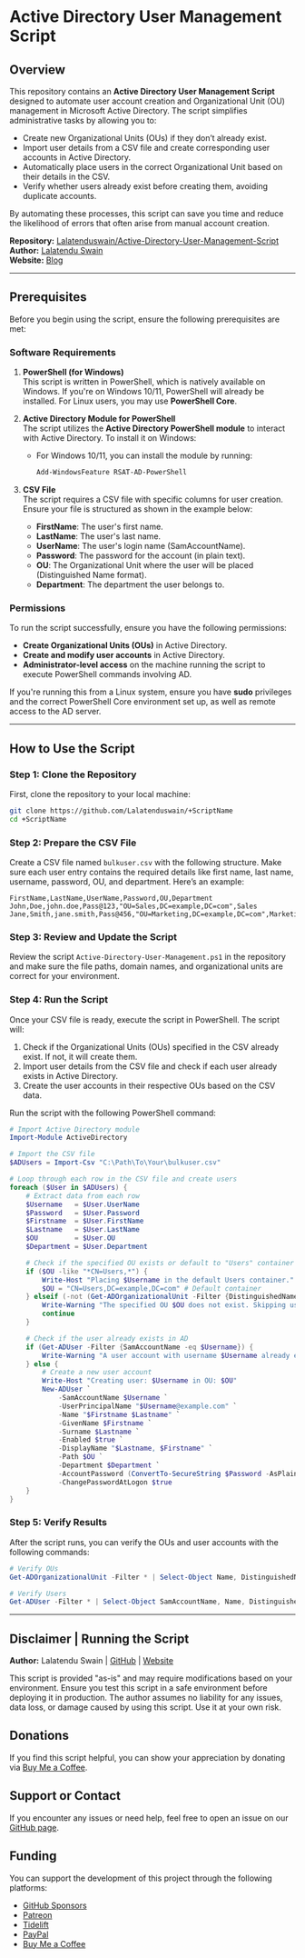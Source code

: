 # Active Directory User Management Script

## Overview

This repository contains an **Active Directory User Management Script** designed to automate user account creation and Organizational Unit (OU) management in Microsoft Active Directory. The script simplifies administrative tasks by allowing you to:
- Create new Organizational Units (OUs) if they don’t already exist.
- Import user details from a CSV file and create corresponding user accounts in Active Directory.
- Automatically place users in the correct Organizational Unit based on their details in the CSV.
- Verify whether users already exist before creating them, avoiding duplicate accounts.

By automating these processes, this script can save you time and reduce the likelihood of errors that often arise from manual account creation.

**Repository:** [Lalatenduswain/Active-Directory-User-Management-Script](https://github.com/Lalatenduswain/+ScriptName)  
**Author:** [Lalatendu Swain](https://github.com/Lalatenduswain)  
**Website:** [Blog](https://blog.lalatendu.info/)

---

## Prerequisites

Before you begin using the script, ensure the following prerequisites are met:

### Software Requirements

1. **PowerShell (for Windows)**  
   This script is written in PowerShell, which is natively available on Windows. If you're on Windows 10/11, PowerShell will already be installed. For Linux users, you may use **PowerShell Core**.

2. **Active Directory Module for PowerShell**  
   The script utilizes the **Active Directory PowerShell module** to interact with Active Directory. To install it on Windows:
   - For Windows 10/11, you can install the module by running:
     ```powershell
     Add-WindowsFeature RSAT-AD-PowerShell
     ```

3. **CSV File**  
   The script requires a CSV file with specific columns for user creation. Ensure your file is structured as shown in the example below:
   - **FirstName**: The user's first name.
   - **LastName**: The user's last name.
   - **UserName**: The user's login name (SamAccountName).
   - **Password**: The password for the account (in plain text).
   - **OU**: The Organizational Unit where the user will be placed (Distinguished Name format).
   - **Department**: The department the user belongs to.

### Permissions

To run the script successfully, ensure you have the following permissions:
- **Create Organizational Units (OUs)** in Active Directory.
- **Create and modify user accounts** in Active Directory.
- **Administrator-level access** on the machine running the script to execute PowerShell commands involving AD.

If you're running this from a Linux system, ensure you have **sudo** privileges and the correct PowerShell Core environment set up, as well as remote access to the AD server.

---

## How to Use the Script

### Step 1: Clone the Repository

First, clone the repository to your local machine:

```bash
git clone https://github.com/Lalatenduswain/+ScriptName
cd +ScriptName
```

### Step 2: Prepare the CSV File

Create a CSV file named `bulkuser.csv` with the following structure. Make sure each user entry contains the required details like first name, last name, username, password, OU, and department. Here’s an example:

```csv
FirstName,LastName,UserName,Password,OU,Department
John,Doe,john.doe,Pass@123,"OU=Sales,DC=example,DC=com",Sales
Jane,Smith,jane.smith,Pass@456,"OU=Marketing,DC=example,DC=com",Marketing
```

### Step 3: Review and Update the Script

Review the script `Active-Directory-User-Management.ps1` in the repository and make sure the file paths, domain names, and organizational units are correct for your environment.

### Step 4: Run the Script

Once your CSV file is ready, execute the script in PowerShell. The script will:
1. Check if the Organizational Units (OUs) specified in the CSV already exist. If not, it will create them.
2. Import user details from the CSV file and check if each user already exists in Active Directory.
3. Create the user accounts in their respective OUs based on the CSV data.

Run the script with the following PowerShell command:

```powershell
# Import Active Directory module
Import-Module ActiveDirectory

# Import the CSV file
$ADUsers = Import-Csv "C:\Path\To\Your\bulkuser.csv"

# Loop through each row in the CSV file and create users
foreach ($User in $ADUsers) {
    # Extract data from each row
    $Username   = $User.UserName
    $Password   = $User.Password
    $Firstname  = $User.FirstName
    $Lastname   = $User.LastName
    $OU         = $User.OU
    $Department = $User.Department

    # Check if the specified OU exists or default to "Users" container
    if ($OU -like "*CN=Users,*") {
        Write-Host "Placing $Username in the default Users container."
        $OU = "CN=Users,DC=example,DC=com" # Default container
    } elseif (-not (Get-ADOrganizationalUnit -Filter {DistinguishedName -eq $OU})) {
        Write-Warning "The specified OU $OU does not exist. Skipping user $Username."
        continue
    }

    # Check if the user already exists in AD
    if (Get-ADUser -Filter {SamAccountName -eq $Username}) {
        Write-Warning "A user account with username $Username already exists in Active Directory."
    } else {
        # Create a new user account
        Write-Host "Creating user: $Username in OU: $OU"
        New-ADUser `
            -SamAccountName $Username `
            -UserPrincipalName "$Username@example.com" `
            -Name "$Firstname $Lastname" `
            -GivenName $Firstname `
            -Surname $Lastname `
            -Enabled $true `
            -DisplayName "$Lastname, $Firstname" `
            -Path $OU `
            -Department $Department `
            -AccountPassword (ConvertTo-SecureString $Password -AsPlainText -Force) `
            -ChangePasswordAtLogon $true
    }
}
```

### Step 5: Verify Results

After the script runs, you can verify the OUs and user accounts with the following commands:

```powershell
# Verify OUs
Get-ADOrganizationalUnit -Filter * | Select-Object Name, DistinguishedName

# Verify Users
Get-ADUser -Filter * | Select-Object SamAccountName, Name, DistinguishedName
```

---

## Disclaimer | Running the Script

**Author:** Lalatendu Swain | [GitHub](https://github.com/Lalatenduswain) | [Website](https://blog.lalatendu.info/)

This script is provided "as-is" and may require modifications based on your environment. Ensure you test this script in a safe environment before deploying it in production. The author assumes no liability for any issues, data loss, or damage caused by using this script. Use it at your own risk.

## Donations

If you find this script helpful, you can show your appreciation by donating via [Buy Me a Coffee](https://www.buymeacoffee.com/lalatendu.swain).

## Support or Contact

If you encounter any issues or need help, feel free to open an issue on our [GitHub page](https://github.com/Lalatenduswain/+ScriptName/issues).

## Funding

You can support the development of this project through the following platforms:
- [GitHub Sponsors](https://github.com/Lalatenduswain)
- [Patreon](https://www.patreon.com/lalatenduswain)
- [Tidelift](https://tidelift.com/funding/latalendu/swain)
- [PayPal](https://www.paypal.com/paypalme/lalatenduswain)
- [Buy Me a Coffee](https://buymeacoffee.com/lalatendu.swain)
